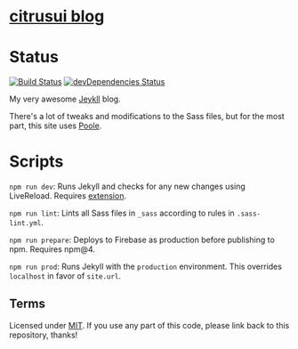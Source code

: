 # [citrusui blog](https://blog.citrusui.me)

# Status

[![Build Status](https://travis-ci.org/citrusui/blog.svg?branch=master)](https://travis-ci.org/citrusui/blog)
[![devDependencies Status](https://david-dm.org/citrusui/blog/dev-status.svg)](https://david-dm.org/citrusui/blog?type=dev)

My very awesome [Jeykll](https://jekyllrb.com) blog.

There's a lot of tweaks and modifications to the Sass files, but for the most part, this site uses [Poole](http://getpoole.com).

# Scripts

`npm run dev`: Runs Jekyll and checks for any new changes using LiveReload. Requires [extension](http://livereload.com/extensions/).

`npm run lint`: Lints all Sass files in `_sass` according to rules in `.sass-lint.yml`.

`npm run prepare`: Deploys to Firebase as production before publishing to npm. Requires npm@4.

`npm run prod`: Runs Jekyll with the `production` environment. This overrides `localhost` in favor of `site.url`.

## Terms

Licensed under [MIT](LICENSE.md). If you use any part of this code, please link back to this repository, thanks!
